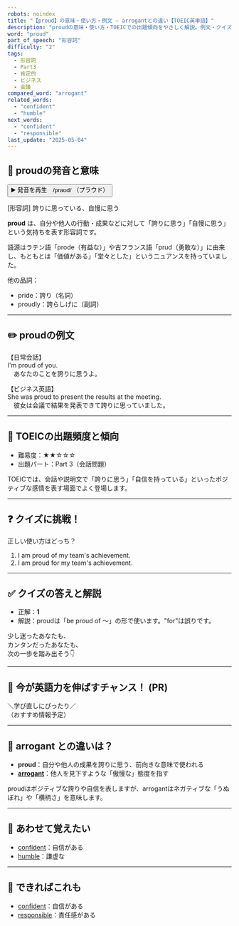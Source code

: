 ```yaml
---
robots: noindex
title: "【proud】の意味・使い方・例文 ― arrogantとの違い【TOEIC英単語】"
description: "proudの意味・使い方・TOEICでの出題傾向をやさしく解説。例文・クイズ付きでarrogantとの違いもわかりやすく学べます。"
word: "proud"
part_of_speech: "形容詞"
difficulty: "2"
tags:
  - 形容詞
  - Part3
  - 肯定的
  - ビジネス
  - 会議
compared_word: "arrogant"
related_words:
  - "confident"
  - "humble"
next_words:
  - "confident"
  - "responsible"
last_update: "2025-05-04"
---
```


## 🔰 proudの発音と意味

<button class="play-audio" onclick="playTTS('proud')">
  <span class="play-audio-main">
    ▶️ 発音を再生　/praʊd/
  </span>
  <span class="play-audio-sub">
    （プラウド）
  </span>
</button>

[形容詞] 誇りに思っている、自慢に思う

**proud** は、自分や他人の行動・成果などに対して「誇りに思う」「自慢に思う」という気持ちを表す形容詞です。

語源はラテン語「prode（有益な）」や古フランス語「prud（勇敢な）」に由来し、もともとは「価値がある」「堂々とした」というニュアンスを持っていました。

他の品詞：  
- pride：誇り（名詞）
- proudly：誇らしげに（副詞）

---

## ✏️ proudの例文

【日常会話】  
I'm proud of you.  
　あなたのことを誇りに思うよ。

【ビジネス英語】  
She was proud to present the results at the meeting.  
　彼女は会議で結果を発表できて誇りに思っていました。

---

## 🎯 TOEICの出題頻度と傾向

- 難易度：★★☆☆☆
- 出題パート：Part 3（会話問題）

TOEICでは、会話や説明文で「誇りに思う」「自信を持っている」といったポジティブな感情を表す場面でよく登場します。

---

## ❓ クイズに挑戦！

正しい使い方はどっち？

1. I am proud of my team's achievement.  
2. I am proud for my team's achievement.

---

## ✅ クイズの答えと解説

- 正解：**1**
- 解説：proudは「be proud of ～」の形で使います。"for"は誤りです。

少し迷ったあなたも、  
カンタンだったあなたも、  
次の一歩を踏み出そう👇️

---

## 🚀 今が英語力を伸ばすチャンス！ (PR)

<div class="info-center">
＼学び直しにぴったり／<br>  
（おすすめ情報予定）
</div>

---

## 🤔  arrogant との違いは？

- **proud**：自分や他人の成果を誇りに思う、前向きな意味で使われる
- **[arrogant](/word/arrogant)**：他人を見下すような「傲慢な」態度を指す

proudはポジティブな誇りや自信を表しますが、arrogantはネガティブな「うぬぼれ」や「横柄さ」を意味します。

---

## 🧩 あわせて覚えたい

- [confident](/word/confident)：自信がある
- [humble](/word/humble)：謙虚な

---

## 📖 できればこれも

- [confident](/word/confident)：自信がある
- [responsible](/word/responsible)：責任感がある

<!-- cvid: aid20_bid41 -->
